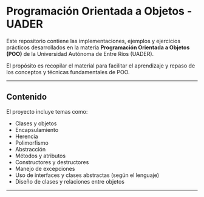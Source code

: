 # Programación Orientada a Objetos - UADER

Este repositorio contiene las implementaciones, ejemplos y ejercicios prácticos desarrollados en la materia **Programación Orientada a Objetos (POO)** de la Universidad Autónoma de Entre Ríos (UADER).

El propósito es recopilar el material para facilitar el aprendizaje y repaso de los conceptos y técnicas fundamentales de POO.

---

## Contenido

El proyecto incluye temas como:

- Clases y objetos
- Encapsulamiento
- Herencia
- Polimorfismo
- Abstracción
- Métodos y atributos
- Constructores y destructores
- Manejo de excepciones
- Uso de interfaces y clases abstractas (según el lenguaje)
- Diseño de clases y relaciones entre objetos

---


